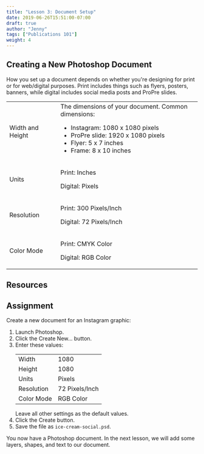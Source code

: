 ```yaml
---
title: "Lesson 3: Document Setup"
date: 2019-06-26T15:51:00-07:00
draft: true
author: "Jenny"
tags: ["Publications 101"]
weight: 4
---
```


## Creating a New Photoshop Document

How you set up a document depends on whether you're designing for print or for web/digital purposes. Print includes things such as flyers, posters, banners, while digital includes social media posts and ProPre slides.

<table>
   	<tr>
   		<td class="horiz-th">Width and Height</td>
   		<td>
   			The dimensions of your document. Common dimensions:
   			<ul>
   				<li>Instagram: 1080 x 1080 pixels</li>
   				<li>ProPre slide: 1920 x 1080 pixels</li>
   				<li>Flyer: 5 x 7 inches</li>
   				<li>Frame: 8 x 10 inches</li>
   			</ul>
   		</td>
   	</tr>
   	<tr>
   		<td class="horiz-th">Units</td>
   		<td>
   			<p>Print: Inches</p>
   			<p>Digital: Pixels</p>
   		</td>
   	</tr>
   	<tr>
   		<td class="horiz-th">Resolution</td>
   		<td>
   			<p>Print: 300 Pixels/Inch</p>
   			<p>Digital: 72 Pixels/Inch</p>
   		</td>
   	</tr>
   	<tr>
   		<td class="horiz-th">Color Mode</td>
   		<td>
   			<p>Print: CMYK Color</p>
   			<p>Digital: RGB Color</p>
   		</td>
   	</tr>
</table>

## Resources

## Assignment

Create a new document for an Instagram graphic:

1. Launch Photoshop.
2. Click the <span class="tool">Create New...</span> button.
3. Enter these values:
   <table>
   	<tr>
   		<td class="horiz-th">Width</td>
   		<td>1080</td>
   	</tr>
   	<tr>
   		<td class="horiz-th">Height</td>
   		<td>1080</td>
   	</tr>
   	<tr>
   		<td class="horiz-th">Units</td>
   		<td>Pixels</td>
   	</tr>
   	<tr>
   		<td class="horiz-th">Resolution</td>
   		<td>72 Pixels/Inch</td>
   	</tr>
   	<tr>
   		<td class="horiz-th">Color Mode</td>
   		<td>RGB Color</td>
   	</tr>
   </table>
   Leave all other settings as the default values.
4. Click the <span class="tool">Create</span> button.
5. Save the file as `ice-cream-social.psd`.

You now have a Photoshop document. In the next lesson, we will add some layers, shapes, and text to our document.